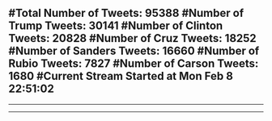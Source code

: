 #Total Number of Tweets: 95388 
#Number of Trump Tweets: 30141
#Number of Clinton Tweets: 20828
#Number of Cruz Tweets: 18252
#Number of Sanders Tweets: 16660
#Number of Rubio Tweets: 7827
#Number of Carson Tweets: 1680
#Current Stream Started at Mon Feb  8 22:51:02
---
---
---
